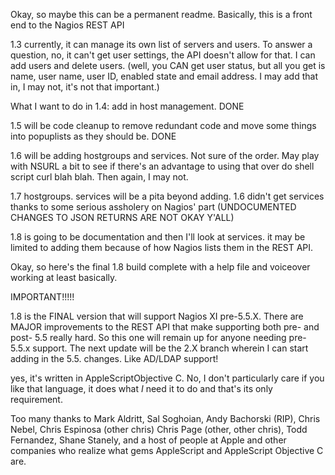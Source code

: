 Okay, so maybe this can be a permanent readme. Basically, this is a front end to the Nagios REST API

1.3
currently, it can manage its own list of servers and users. To answer a question, no, it can't get user settings, the API doesn't allow for that. I can add users and delete users. (well, you CAN get user status, but all you get is name, user name, user ID, enabled state and email address. I may add that in, I may not, it's not that important.)

What I want to do in 1.4: 
add in host management. DONE

1.5 will be code cleanup to remove redundant code and move some things into popuplists as they should be. DONE

1.6 will be adding hostgroups and services. Not sure of the order. May play with NSURL a bit to see if there's an advantage to using that over do shell script curl blah blah. Then again, I may not.

1.7 hostgroups. services will be a pita beyond adding. 1.6 didn't get services thanks to some serious assholery on Nagios' part (UNDOCUMENTED CHANGES TO JSON RETURNS ARE NOT OKAY Y'ALL)

1.8 is going to be documentation and then I'll look at services. it may be limited to adding them because of how Nagios lists them in the REST API. 

Okay, so here's the final 1.8 build complete with a help file and voiceover working at least basically.

IMPORTANT!!!!!

1.8 is the FINAL version that will support Nagios XI pre-5.5.X. There are MAJOR improvements to the REST API that make supporting both pre- and post- 5.5 really hard. So this one will remain up for anyone needing pre-5.5.x support. The next update will be the 2.X branch wherein I can start adding in the 5.5. changes. Like AD/LDAP support!


yes, it's written in AppleScriptObjective C. No, I don't particularly care if you like that language, it does what *I* need it to do and that's its only
requirement.

Too many thanks to Mark Aldritt, Sal Soghoian, Andy Bachorski (RIP), Chris Nebel, Chris Espinosa (other chris) Chris Page (other, other chris), Todd Fernandez, Shane Stanely, and a host of people at Apple and other companies who realize what gems AppleScript and AppleScript Objective C are.
